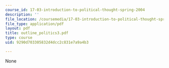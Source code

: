 ```yaml
---
course_id: 17-03-introduction-to-political-thought-spring-2004
description: ''
file_location: /coursemedia/17-03-introduction-to-political-thought-spring-2004/9290d703305832d4dcc2c831e7a9a4b3_outline_politics3.pdf
file_type: application/pdf
layout: pdf
title: outline_politics3.pdf
type: course
uid: 9290d703305832d4dcc2c831e7a9a4b3

---
```

None